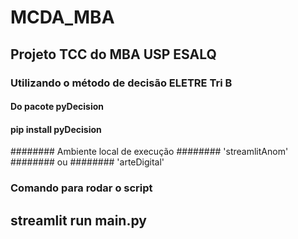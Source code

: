 # MCDA_MBA
## Projeto TCC do MBA USP ESALQ
### Utilizando o método de decisão ELETRE Tri B
#### Do pacote pyDecision
#### pip install pyDecision 

######## Ambiente local de execução
######## 'streamlitAnom'
########		ou
######## 'arteDigital'

### Comando para rodar o script 
## streamlit run main.py


